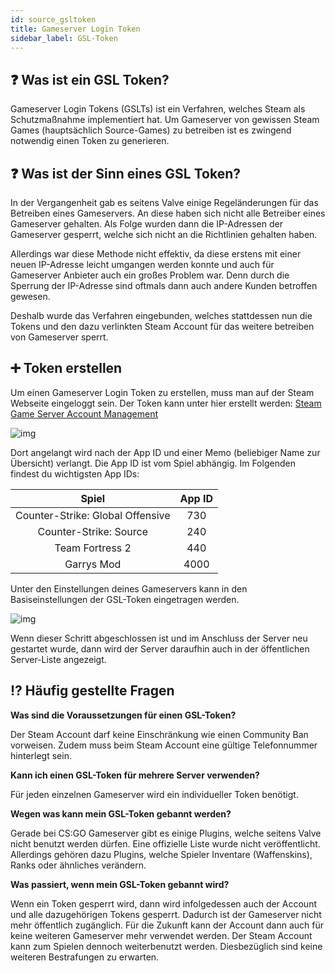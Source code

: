 ```yaml
---
id: source_gsltoken
title: Gameserver Login Token
sidebar_label: GSL-Token
---
```


## ❓ Was ist ein GSL Token?

Gameserver Login Tokens (GSLTs) ist ein Verfahren, welches Steam als Schutzmaßnahme implementiert hat. Um Gameserver von gewissen Steam Games (hauptsächlich Source-Games) zu betreiben ist es zwingend notwendig einen Token zu generieren. 



## ❓ Was ist der Sinn eines GSL Token?

In der Vergangenheit gab es seitens Valve einige Regeländerungen für das Betreiben eines Gameservers. An diese haben sich nicht alle Betreiber eines Gameserver gehalten. Als Folge wurden dann die IP-Adressen der Gameserver gesperrt, welche sich nicht an die Richtlinien gehalten haben. 



Allerdings war diese Methode nicht effektiv, da diese erstens mit einer neuen IP-Adresse leicht umgangen werden konnte und auch für Gameserver Anbieter auch ein großes Problem war. Denn durch die Sperrung der IP-Adresse sind oftmals dann auch andere Kunden betroffen gewesen. 

Deshalb wurde das Verfahren eingebunden, welches stattdessen nun die Tokens und den dazu verlinkten Steam Account für das weitere betreiben von Gameserver sperrt. 



## ➕ Token erstellen

Um einen Gameserver Login Token zu erstellen, muss man auf der Steam Webseite eingeloggt sein. Der Token kann unter hier erstellt werden: [Steam Game Server Account Management](https://steamcommunity.com/dev/managegameservers)



![img](https://screensaver01.zap-hosting.com/index.php/s/W3g6NZSJawddYcq/preview)



Dort angelangt wird nach der App ID und einer Memo (beliebiger Name zur Übersicht) verlangt. Die App ID ist vom Spiel abhängig. Im Folgenden findest du wichtigsten App IDs:

|              Spiel               | App ID |
| :------------------------------: | :----: |
| Counter-Strike: Global Offensive |  730   |
|      Counter-Strike: Source      |  240   |
|         Team Fortress 2          |  440   |
|            Garrys Mod            |  4000  |



Unter den Einstellungen deines Gameservers kann in den Basiseinstellungen der GSL-Token eingetragen werden.



![img](https://screensaver01.zap-hosting.com/index.php/s/rMeQjwCjgw66qxQ/preview)



Wenn dieser Schritt abgeschlossen ist und im Anschluss der Server neu gestartet wurde, dann wird der Server daraufhin auch in der öffentlichen Server-Liste angezeigt. 



## ⁉ Häufig gestellte Fragen

**Was sind die Voraussetzungen für einen GSL-Token?**

Der Steam Account darf keine Einschränkung wie einen Community Ban vorweisen. Zudem muss beim Steam Account eine gültige Telefonnummer hinterlegt sein.



**Kann ich einen GSL-Token für mehrere Server verwenden?**

Für jeden einzelnen Gameserver wird ein individueller Token benötigt.



**Wegen was kann mein GSL-Token gebannt werden?**

Gerade bei CS:GO Gameserver gibt es einige Plugins, welche seitens Valve nicht benutzt werden dürfen. Eine offizielle Liste wurde nicht veröffentlicht. Allerdings gehören dazu Plugins, welche Spieler Inventare (Waffenskins), Ranks oder ähnliches verändern. 



**Was passiert, wenn mein GSL-Token gebannt wird?**

Wenn ein Token gesperrt wird, dann wird infolgedessen auch der Account und alle dazugehörigen Tokens gesperrt. Dadurch ist der Gameserver nicht mehr öffentlich zugänglich. Für die Zukunft kann der Account dann auch für keine weiteren Gameserver mehr verwendet werden. Der Steam Account kann zum Spielen dennoch weiterbenutzt werden. Diesbezüglich sind keine weiteren Bestrafungen zu erwarten.
